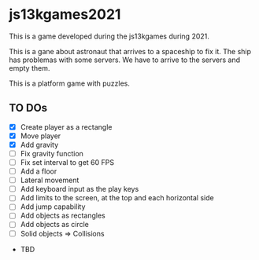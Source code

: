 # js13kgames2021
This is a game developed during the js13kgames during 2021.

This is a gane about astronaut that arrives to a spaceship to fix it. The ship has problemas with some servers. We
have to arrive to the servers and empty them.

This is a platform game with puzzles.

## TO DOs

* [x] Create player as a rectangle
* [x] Move player
* [x] Add gravity
* [ ] Fix gravity function
* [ ] Fix set interval to get 60 FPS
* [ ] Add a floor
* [ ] Lateral movement
* [ ] Add keyboard input as the play keys
* [ ] Add limits to the screen, at the top and each horizontal side
* [ ] Add jump capability
* [ ] Add objects as rectangles
* [ ] Add objects as circle
* [ ] Solid objects => Collisions
* TBD
